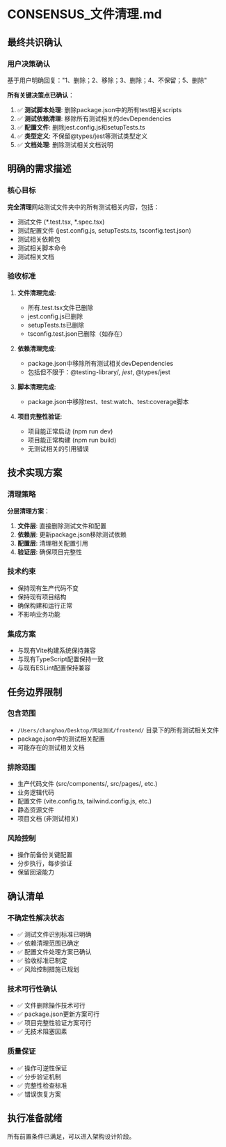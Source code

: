 # CONSENSUS_文件清理.md

## 最终共识确认

### 用户决策确认
基于用户明确回复："1、删除；2、移除；3、删除；4、不保留；5、删除"

**所有关键决策点已确认**：
1. ✅ **测试脚本处理**: 删除package.json中的所有test相关scripts
2. ✅ **测试依赖清理**: 移除所有测试相关的devDependencies
3. ✅ **配置文件**: 删除jest.config.js和setupTests.ts
4. ✅ **类型定义**: 不保留@types/jest等测试类型定义
5. ✅ **文档处理**: 删除测试相关文档说明

## 明确的需求描述

### 核心目标
**完全清理**网站测试文件夹中的所有测试相关内容，包括：
- 测试文件 (*.test.tsx, *.spec.tsx)
- 测试配置文件 (jest.config.js, setupTests.ts, tsconfig.test.json)
- 测试相关依赖包
- 测试相关脚本命令
- 测试相关文档

### 验收标准
1. **文件清理完成**:
   - 所有.test.tsx文件已删除
   - jest.config.js已删除
   - setupTests.ts已删除
   - tsconfig.test.json已删除（如存在）

2. **依赖清理完成**:
   - package.json中移除所有测试相关devDependencies
   - 包括但不限于：@testing-library/*, jest*, @types/jest

3. **脚本清理完成**:
   - package.json中移除test、test:watch、test:coverage脚本

4. **项目完整性验证**:
   - 项目能正常启动 (npm run dev)
   - 项目能正常构建 (npm run build)
   - 无测试相关的引用错误

## 技术实现方案

### 清理策略
**分层清理方案**：
1. **文件层**: 直接删除测试文件和配置
2. **依赖层**: 更新package.json移除测试依赖
3. **配置层**: 清理相关配置引用
4. **验证层**: 确保项目完整性

### 技术约束
- 保持现有生产代码不变
- 保持现有项目结构
- 确保构建和运行正常
- 不影响业务功能

### 集成方案
- 与现有Vite构建系统保持兼容
- 与现有TypeScript配置保持一致
- 与现有ESLint配置保持兼容

## 任务边界限制

### 包含范围
- `/Users/changhao/Desktop/网站测试/frontend/` 目录下的所有测试相关文件
- package.json中的测试相关配置
- 可能存在的测试相关文档

### 排除范围
- 生产代码文件 (src/components/, src/pages/, etc.)
- 业务逻辑代码
- 配置文件 (vite.config.ts, tailwind.config.js, etc.)
- 静态资源文件
- 项目文档 (非测试相关)

### 风险控制
- 操作前备份关键配置
- 分步执行，每步验证
- 保留回滚能力

## 确认清单

### 不确定性解决状态
- ✅ 测试文件识别标准已明确
- ✅ 依赖清理范围已确定
- ✅ 配置文件处理方案已确认
- ✅ 验收标准已制定
- ✅ 风险控制措施已规划

### 技术可行性确认
- ✅ 文件删除操作技术可行
- ✅ package.json更新方案可行
- ✅ 项目完整性验证方案可行
- ✅ 无技术阻塞因素

### 质量保证
- ✅ 操作可逆性保证
- ✅ 分步验证机制
- ✅ 完整性检查标准
- ✅ 错误恢复方案

## 执行准备就绪
所有前置条件已满足，可以进入架构设计阶段。